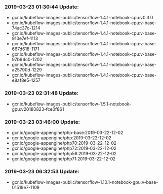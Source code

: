 ### 2019-03-23 01:30:44 Update:

- gcr.io/kubeflow-images-public/tensorflow-1.4.1-notebook-cpu:v0.3.0
- gcr.io/kubeflow-images-public/tensorflow-1.4.1-notebook-cpu:v-base-74ac37c-1214
- gcr.io/kubeflow-images-public/tensorflow-1.4.1-notebook-cpu:v-base-910e7ef-1113
- gcr.io/kubeflow-images-public/tensorflow-1.4.1-notebook-cpu:v-base-667d618-1171
- gcr.io/kubeflow-images-public/tensorflow-1.4.1-notebook-cpu:v-base-97b94c0-1202
- gcr.io/kubeflow-images-public/tensorflow-1.4.1-notebook-cpu:v-base-a25790d-1229
- gcr.io/kubeflow-images-public/tensorflow-1.4.1-notebook-cpu:v-base-e8af8e5-1257
### 2019-03-23 02:31:48 Update:

- gcr.io/kubeflow-images-public/tensorflow-1.5.1-notebook-gpu:v20180823-fce0f861
### 2019-03-23 03:46:00 Update:

- gcr.io/google-appengine/php-base:2019-03-22-12-02
- gcr.io/google-appengine/php:2019-03-22-12-02
- gcr.io/google-appengine/php70:2019-03-22-12-02
- gcr.io/google-appengine/php72:2019-03-22-12-02
- gcr.io/google-appengine/php56:2019-03-22-12-02
- gcr.io/google-appengine/php71:2019-03-22-12-02
### 2019-03-23 06:32:53 Update:

- gcr.io/kubeflow-images-public/tensorflow-1.10.1-notebook-gpu:v-base-01519e7-1109
